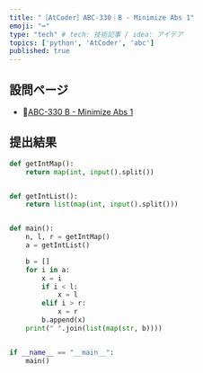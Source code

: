 ```yaml
---
title: "［AtCoder］ABC-330｜B - Minimize Abs 1"
emoji: "⌨️"
type: "tech" # tech: 技術記事 / idea: アイデア
topics: ['python', 'AtCoder', 'abc']
published: true
---
```


## 設問ページ

- 🔗[ABC-330 B - Minimize Abs 1](https://atcoder.jp/contests/abc330/tasks/abc330_b)

## 提出結果

```python
def getIntMap():
    return map(int, input().split())


def getIntList():
    return list(map(int, input().split()))


def main():
    n, l, r = getIntMap()
    a = getIntList()

    b = []
    for i in a:
        x = i
        if i < l:
            x = l
        elif i > r:
            x = r
        b.append(x)
    print(" ".join(list(map(str, b))))


if __name__ == "__main__":
    main()
```
